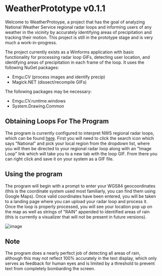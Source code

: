 # WeatherPrototype v0.1.1
Welcome to WeatherProtoype, a project that has the goal of analyzing National Weather Service regional radar loops and informing users of any weather in the vicinity by accurately identifying areas of precipitation and tracking their motion. This project is still in the prototype stage and is very much a work-in-progress.

The project currently exists as a Winforms application with basic functionality for processing radar loop GIFs, detecting user location, and identifying areas of precipitation in each frame of the loop. It uses the following NuGet packages: 
- Emgu.CV (process images and identify precip)
- Magick.NET (dissect/recompile GIFs)
  
The following packages may be necessary:
- Emgu.CV.runtime.windows
- System.Drawing.Common

## Obtaining Loops For The Program
The program is currently configured to interpret NWS regional radar loops, which can be found [here](https://radar.weather.gov/region/conus/standard). First you will need to click the search icon which says "National" and pick your local region from the dropdown list, where you will then be directed to your regional radar loop along with an "Image Loop" link which will take you to a new tab with the loop GIF. From there you can right click and save it on your system as a GIF file. 

## Using the program
The program will begin with a prompt to enter your WGS84 geocoordinates (this is the coordinate system used most familiarly, you can find them using Google Maps). Once valid coordinates have been entered, you will be taken to a landing page where you can upload your radar loop and process it. Once the loop is properly processed, you will see your location pop up on the map as well as strings of "RAIN" appended to identified areas of rain (this is currently a visualizer that will not be present in future versions).

![image](https://github.com/BTubbs200/WeatherPrototype/assets/131938002/d27312dd-fe9f-4077-9d95-d7bb55294af9)

## Note
The program does a nearly perfect job of detecting all areas of rain, although this may not reflect 100% accurately in the text display, which only serves as feedback for human eyes and is limited by a threshold to prevent text from completely bombarding the screen.
